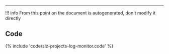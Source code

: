 ---

!!! info
    From this point on the document is autogenerated, don't modify it directly

## Code

{% include 'code/slz-projects-log-monitor.code' %}
